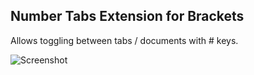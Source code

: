 Number Tabs Extension for Brackets
---

Allows toggling between tabs / documents with # keys.

![Screenshot](https://raw.githubusercontent.com/ohnnyj/brackets-numbertabs/master/screenshot.jpg)
